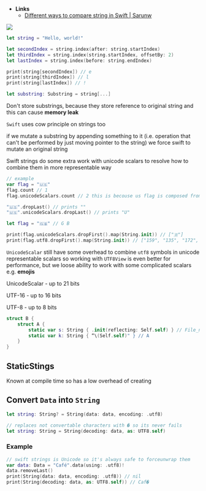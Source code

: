 - **Links**
	- [Different ways to compare string in Swift | Sarunw](https://sarunw.com/posts/different-ways-to-compare-string-in-swift/)

![](photo_2021-12-16%2020.06.27.jpeg)

```swift
let string = "Hello, world!"

let secondIndex = string.index(after: string.startIndex)
let thirdIndex = string.index(string.startIndex, offsetBy: 2)
let lastIndex = string.index(before: string.endIndex)

print(string[secondIndex]) // e
print(string[thirdIndex]) // l
print(string[lastIndex]) // !
```

```swift
let substring: Substring = string[...]
```

Don't store substrings, because they store reference to original string and this can cause  **memory leak**

`Swift` uses cow principle on strings too

if we mutate a substring by appending something to it (i.e. operation that can't be performed by just moving pointer to the string) we force swift to mutate an original string 

Swift strings do some extra work with unicode scalars to resolve how to combine them in more representable way

```swift
// example
var flag = "🇺🇸"
flag.count // 1
flag.unicodeScalars.count // 2 this is becouse us flag is composed from two unicode scalars "U" and "A"

"🇺🇸".dropLast() // prints ""
"🇺🇸".unicodeScalars.dropLast() // prints "U"

let flag = "🇬🇧" // G B

print(flag.unicodeScalars.dropFirst().map(String.init)) // ["🇧"]
print(flag.utf8.dropFirst().map(String.init)) // ["159", "135", "172", "240", "159", "135", "167"]
```

`UnicodeScalar` still have some overhead to combine `utf8` symbols in unicode representable scalars so working with `UTF8View` is even better for performance, but we loose ability to work with some complicated scalars e.g. **emojis**

UnicodeScalar - up to 21 bits

UTF-16 - up to 16 bits

UTF-8 - up to 8 bits 

```swift
struct B {
    struct A {
        static var s: String { .init(reflecting: Self.self) } // File_name.B.A
        static var k: String { “\(Self.self)" } // A
    }
}
```

## StaticStings

Known at compile time so has a low overhead of creating


## Convert `Data` into `String`

```swift
let string: String? = String(data: data, encoding: .utf8)

// replaces not convertable characters with � so its never fails
let string: String = String(decoding: data, as: UTF8.self) 
```

### Example

```swift
// swift strings is Unicode so it's always safe to forceunwrap them 
var data: Data = "Café".data(using: .utf8)!
data.removeLast()
print(String(data: data, encoding: .utf8)) // nil
print(String(decoding: data, as: UTF8.self)) // Caf�
```
